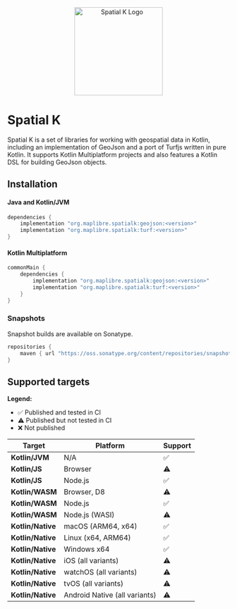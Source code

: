 <div style="text-align: center;">
    <img width="200" src="images/colour.svg" alt="Spatial K Logo" title="Part of a complete breakfast!">
</div>

# Spatial K

Spatial K is a set of libraries for working with geospatial data in Kotlin, including an implementation of GeoJson and
a port of Turfjs written in pure Kotlin. It supports Kotlin Multiplatform projects and also features a
Kotlin DSL for building GeoJson objects.

## Installation

#### Java and Kotlin/JVM

```groovy
dependencies {
    implementation "org.maplibre.spatialk:geojson:<version>"
    implementation "org.maplibre.spatialk:turf:<version>"
}
```

#### Kotlin Multiplatform

```groovy
commonMain {
    dependencies {
        implementation "org.maplibre.spatialk:geojson:<version>"
        implementation "org.maplibre.spatialk:turf:<version>"
    }
}
```

### Snapshots

Snapshot builds are available on Sonatype.

```groovy
repositories {
    maven { url "https://oss.sonatype.org/content/repositories/snapshots/" }
}
```

## Supported targets

**Legend:**

- ✅ Published and tested in CI
- ⚠️ Published but not tested in CI
- ❌ Not published

| Target            | Platform                      | Support |
| ----------------- | ----------------------------- | ------- |
| **Kotlin/JVM**    | N/A                           | ✅      |
| **Kotlin/JS**     | Browser                       | ⚠️      |
| **Kotlin/JS**     | Node.js                       | ✅      |
| **Kotlin/WASM**   | Browser, D8                   | ⚠️      |
| **Kotlin/WASM**   | Node.js                       | ✅      |
| **Kotlin/WASM**   | Node.js (WASI)                | ⚠️      |
| **Kotlin/Native** | macOS (ARM64, x64)            | ✅      |
| **Kotlin/Native** | Linux (x64, ARM64)            | ✅      |
| **Kotlin/Native** | Windows x64                   | ✅      |
| **Kotlin/Native** | iOS (all variants)            | ⚠️      |
| **Kotlin/Native** | watchOS (all variants)        | ⚠️      |
| **Kotlin/Native** | tvOS (all variants)           | ⚠️      |
| **Kotlin/Native** | Android Native (all variants) | ⚠️      |
